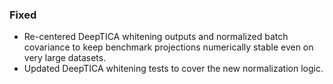 ### Fixed
- Re-centered DeepTICA whitening outputs and normalized batch covariance to keep
  benchmark projections numerically stable even on very large datasets.
- Updated DeepTICA whitening tests to cover the new normalization logic.
